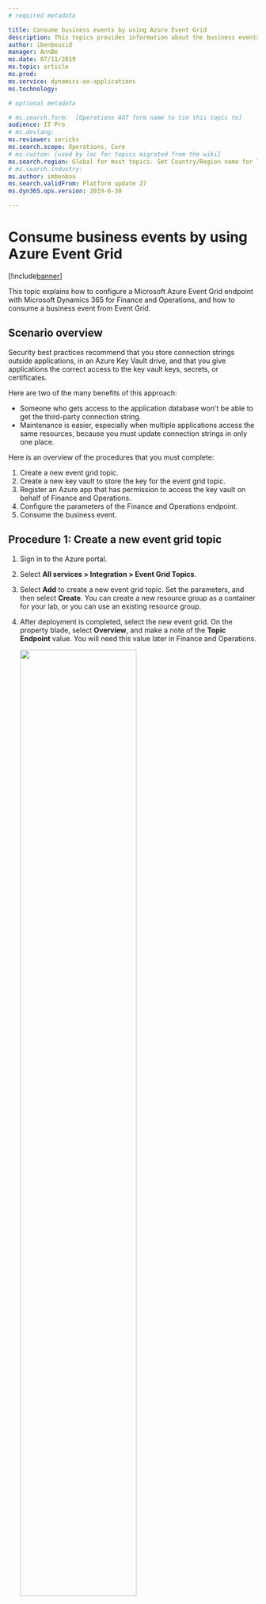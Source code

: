 ```yaml
---
# required metadata

title: Consume business events by using Azure Event Grid
description: This topics provides information about the business events that are available for consumption in Azure Event Grid via the Finance and Operations connector.
author: ibenbouzid
manager: AnnBe
ms.date: 07/11/2019
ms.topic: article
ms.prod: 
ms.service: dynamics-ax-applications
ms.technology: 

# optional metadata

# ms.search.form:  [Operations AOT form name to tie this topic to]
audience: IT Pro
# ms.devlang: 
ms.reviewer: sericks
ms.search.scope: Operations, Core
# ms.custom: [used by loc for topics migrated from the wiki]
ms.search.region: Global for most topics. Set Country/Region name for localizations
# ms.search.industry: 
ms.author: imbenbou
ms.search.validFrom: Platform update 27
ms.dyn365.ops.version: 2019-6-30 

---
```

# Consume business events by using Azure Event Grid
[!include[banner](../../includes/banner.md)]

This topic explains how to configure a Microsoft Azure Event Grid endpoint with Microsoft Dynamics 365 for Finance and Operations, and how to consume a business event from Event Grid.

## Scenario overview

Security best practices recommend that you store connection strings outside applications, in an Azure Key Vault drive, and that you give applications the correct access to the key vault keys, secrets, or certificates.

Here are two of the many benefits of this approach:

- Someone who gets access to the application database won't be able to get the third-party connection string.
- Maintenance is easier, especially when multiple applications access the same resources, because you must update connection strings in only one place.

Here is an overview of the procedures that you must complete:

1. Create a new event grid topic.
2. Create a new key vault to store the key for the event grid topic.
3. Register an Azure app that has permission to access the key vault on behalf of Finance and Operations.
4. Configure the parameters of the Finance and Operations endpoint.
5. Consume the business event.

## Procedure 1: Create a new event grid topic

1. Sign in to the Azure portal.
2. Select **All services \> Integration \> Event Grid Topics**.
3. Select **Add** to create a new event grid topic. Set the parameters, and then select **Create**. You can create a new resource group as a container for your lab, or you can use an existing resource group.
4. After deployment is completed, select the new event grid. On the property blade, select **Overview**, and make a note of the **Topic Endpoint** value. You will need this value later in Finance and Operations.

    <img src="../../media/BEF-Howto-EventGrid-03.png" width="70%">

5. Back on the property blade, select **Access keys**, and copy the **Key 1** value. You will need this value when you configure the key vault in the next procedure.

    <img src="../../media/BEF-Howto-EventGrid-04.png" width="70%">

## Procedure 2: Create a key vault

In this procedure, you will create a key vault to store the key that you copied in the previous procedure. A key vault is a secure drive that is used to store keys, secrets, and certificates. Instead of storing the connection string in Finance and Operations, a more typical and more secure approach is to store it in a key vault. You can then register a new application with Azure Active Directory (Azure AD) and grant it the right to retrieve the secret from the key vault on behalf of Finance and Operations.

1. In the Azure portal, select **All services \> Security \> Key vaults**.
2. Create a new key vault in your resource group and default parameters.

    <img src="../../media/BEF-Howto-Keyvault-02.png" width="50%">

3. Select **Overview**, and copy the **DNS Name** value. You will need this value later.

    <img src="../../media/BEF-Howto-Keyvault-03.png" width="70%">

4. Select your new key vault, and then select **Secrets \> Generate/Import**. Enter a name for your secret, and paste the key that you saved for the event grid topic in the previous procedure.

    <img src="../../media/BEF-Howto-Keyvault-04.png" width="70%">

5. Select **Create**.

## Procedure 3: Register a new application

In this procedure, you will register a new application with Azure AD, and give it read and retrieve access to key vault secrets. Finance and Operations will then use this application to retrieve event grid secrets.

1. In the Azure portal, select **All services \> Security \> Azure Active Directory**.
2. Select **App registrations (preview) \> New registration**, and then enter a name for your application.
3. Select **Register**.
4. Select your new application, and then select **Certificates & secrets \> New client secret**. Enter a name for your secret, and set the secret so that it never expires. Then select **Add**.

    <img src="../../media/BEF-Howto-Keyvault-07.png" width="50%">

5. Copy your new secret. You will need this value later.

    > [!IMPORTANT]
    > Secrets are visible only one time. If you forget to copy the secret, you will have to delete it and create a new secret.

    <img src="../../media/BEF-Howto-Keyvault-08.png" width="70%">

6. Select **Overview**, and copy the application ID. You will need this value later.

    <img src="../../media/BEF-Howto-Keyvault-09.png" width="70%">

7. Select **All services \> Security \> Key vaults**.
8. Select the key vault that you created in the previous procedure, and then select **Access policies \> Add new**.
9. On the **Principal** blade, select your new registered application. Select the check boxes for the **Get** and **List** secret permissions to retrieve key vault secrets.

    <img src="../../media/BEF-Howto-Keyvault-12.png" width="50%">

10. Save your new access policy.

## Procedure 4: Configure a Business Events endpoint in Finance and Operations

1. Sign in to Finance and Operations.
2. Go to **System administration \> Setup \> System parameters**.
3. On the **Business events** tab, select **Business events**.
4. Select **Endpoints**.
5. Select **New**.
6. Select **Azure Event Grid**.
7. Select **Next**.
8. Set the required parameter values.

    <img src="../../media/BEF-Howto-EventGrid-06.png" width="50%">

9. Select **OK**.

## Procedure 5: Consume a business event

The business scenario involves sending an email message whenever a free text invoice is posted for the USMF company. The message must contain details such as the customer account number, the customer name, and the total amount of the invoice.

1. Activate the free text invoice posted business event for the USMF company.
2. After you activate a business event with a new endpoint, Finance and Operations sends a test message to validate the configuration and cache the connection.
3. To verify that the test message has been received, in the Azure portal, select your event grid topic, and then select **Metrics**. Verify that both the **Published Events** metric and the **Unmatched Events** metric show a value of at least **1**. If they don't, wait for the batch job to pick up your message.

    <img src="../../media/BEF-Howto-EventGrid-08.png" width="70%">

    When both metrics have a value of at least **1**, you will create a new logic app to subscribe to your event grid topic.

4. Select **All services \> Integration \> Logic Apps**.
5. Create a new logic app in your resource group.

    <img src="../../media/BEF-Howto-EventGrid-10.png" width="50%">

6. After your logic app resource has been created, select the option to create a blank logic app.
7. Search for **Event Grid**, and select the **When a resource event occurs (preview)** trigger.

    <img src="../../media/BEF-Howto-EventGrid-11.png" width="50%">

8. Select your subscription, select **Microsoft.EventGrid.Topics** as the resource type, and select the name of the event grid topic that you created in procedure 1.

    <img src="../../media/BEF-Howto-EventGrid-12.png" width="50%">

9. Select **New Step** to add a new action.
10. Search for the **Parse Json** data operation. This step is required so that the message can be parsed by using the schema of the data contract that Finance and Operations provides.
11. Click in the **Content** field of the **Parse Json** action. The pane that appears gives you the option form the previous trigger. You must select the **Data object** field of the event grid message that contains the payload that is transmitted by Finance and Operations.

    <img src="../../media/BEF-Howto-EventGrid-14.png" width="50%">

    Next, you must enter the schema of the contract that is received from Finance and Operations. Finance and Operations provides only a sample payload. However, you can use a capability of Azure Logic Apps to generate a schema from a payload.

12. In Finance and Operations, select your event in the catalog, and then select the **Download schema** link. A text file is downloaded. Open the text file, and copy the contents.
13. Go back to Logic Apps, and select the **Use sample payload to generate schema** link. Paste the contents of the text file, and then select **Done**.

    <img src="../../media/BEF-Howto-EventGrid-16.png" width="70%">

14. Depending on the quality of your sample payload, your generator won't recognize an integer from a real value, especially if the real value is provided as a whole number in the sample payload. Review the schema that is generated, and determine whether you must change a field of the **integer** data type to the **number** data type. (In JavaScript Object Notation \[JSON\], the **number** data type represents real values.)

    <img src="../../media/BEF-Howto-EventGrid-17.png" width="100%">

    Next, you will select a final action, such as sending a notification email that includes customer payment details.

15. Search for the **send email** action, and then sign in to your Microsoft Office 365 account.
16. Fill in the message with the required fields.
17. Save your logic app.
18. Trigger the business event by posting a customer payment. Then verify that the logic app runs, and that you receive an email that includes customer payment details.
